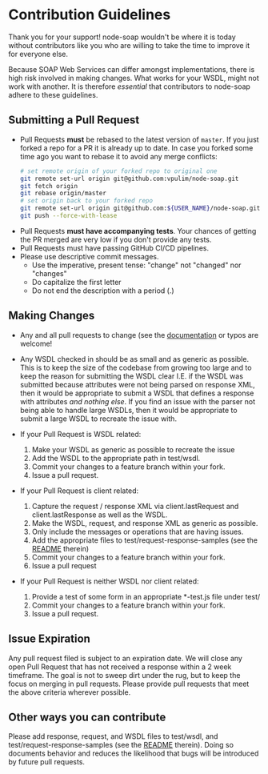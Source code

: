 # Contribution Guidelines

Thank you for your support! node-soap wouldn't be where it is today without contributors like you who are willing to take the time to improve it for everyone else.

Because SOAP Web Services can differ amongst implementations, there is high risk involved in making changes. What works for your WSDL, might not work with another. It is therefore _essential_ that contributors to node-soap adhere to these guidelines.

## Submitting a Pull Request

- Pull Requests **must** be rebased to the latest version of `master`. If you just forked a repo for a PR it is already up to date. In case you forked some time ago you want to rebase it to avoid any merge conflicts:
  ```bash
  # set remote origin of your forked repo to original one
  git remote set-url origin git@github.com:vpulim/node-soap.git
  git fetch origin
  git rebase origin/master
  # set origin back to your forked repo
  git remote set-url origin git@github.com:${USER_NAME}/node-soap.git
  git push --force-with-lease
  ```
- Pull Requests **must have accompanying tests**. Your chances of getting the PR merged are very low if you don't provide any tests.
- Pull Requests must have passing GitHub CI/CD pipelines.
- Please use descriptive commit messages.
  - Use the imperative, present tense: "change" not "changed" nor "changes"
  - Do capitalize the first letter
  - Do not end the description with a period (.)

## Making Changes

- Any and all pull requests to change (see the [documentation](https://github.com/vpulim/node-soap/blob/master/Readme.md) or typos are welcome!
- Any WSDL checked in should be as small and as generic as possible. This is to keep the size of the codebase from growing too large and to keep the reason for submitting the WSDL clear I.E. if the WSDL was submitted because attributes were not being parsed on response XML, then it would be appropriate to submit a WSDL that defines a response with attributes _and nothing else_. If you find an issue with the parser not being able to handle large WSDLs, then it would be appropriate to submit a large WSDL to recreate the issue with.
- If your Pull Request is WSDL related:
  1. Make your WSDL as generic as possible to recreate the issue
  2. Add the WSDL to the appropriate path in test/wsdl.
  3. Commit your changes to a feature branch within your fork.
  4. Issue a pull request.

- If your Pull Request is client related:
  1. Capture the request / response XML via client.lastRequest and client.lastResponse as well as the WSDL.
  2. Make the WSDL, request, and response XML as generic as possible.
  3. Only include the messages or operations that are having issues.
  4. Add the appropriate files to test/request-response-samples (see the [README](https://github.com/vpulim/node-soap/blob/master/Readme.md) therein)
  5. Commit your changes to a feature branch within your fork.
  6. Issue a pull request

- If your Pull Request is neither WSDL nor client related:
  1. Provide a test of some form in an appropriate \*-test.js file under test/
  2. Commit your changes to a feature branch within your fork.
  3. Issue a pull request.

## Issue Expiration

Any pull request filed is subject to an expiration date. We will close any open Pull Request that has not received a response within a 2 week timeframe. The goal is not to sweep dirt under the rug, but to keep the focus on merging in pull requests. Please provide pull requests that meet the above criteria wherever possible.

## Other ways you can contribute

Please add response, request, and WSDL files to test/wsdl, and test/request-response-samples (see the [README](https://github.com/vpulim/node-soap/blob/master/test/request-response-samples/README.md) therein). Doing so documents behavior and reduces the likelihood that bugs will be introduced by future pull requests.
